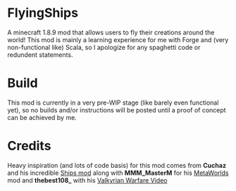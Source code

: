 # FlyingShips
A minecraft 1.8.9 mod that allows users to fly their creations around the world!
This mod is mainly a learning experience for me with Forge and (very non-functional like) Scala, so I apologize for any spaghetti code or redundent statements.

# Build
This mod is currently in a very pre-WIP stage (like barely even functional yet), so no builds and/or instructions will be posted until a proof of concept can be achieved by me.

# Credits
Heavy inspiration (and lots of code basis) for this mod comes from <b>Cuchaz</b> and his incredible [Ships mod](https://www.cuchazinteractive.com/ships/) along with <b>MMM_MasterM</b> for his [MetaWorlds](http://www.minecraftforum.net/forums/mapping-and-modding/minecraft-mods/1291311-metaworlds-mod-v0-995-fly-working-worlds-around) mod and <b>thebest108_</b> with his [Valkyrian Warfare Video](https://www.youtube.com/watch?v=WTWAMOpxVVY&feature=youtu.be)
